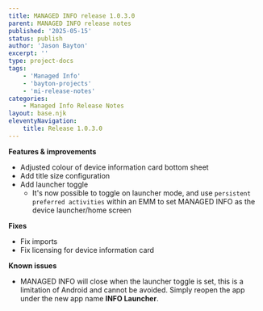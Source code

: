 ```yaml
---
title: MANAGED INFO release 1.0.3.0
parent: MANAGED INFO release notes
published: '2025-05-15'
status: publish
author: 'Jason Bayton'
excerpt: ''
type: project-docs
tags: 
    - 'Managed Info'
    - 'bayton-projects'
    - 'mi-release-notes'
categories: 
    - Managed Info Release Notes
layout: base.njk
eleventyNavigation: 
    title: Release 1.0.3.0
---
```


**Features & improvements**

- Adjusted colour of device information card bottom sheet
- Add title size configuration
- Add launcher toggle 
  - It's now possible to toggle on launcher mode, and use `persistent preferred activities` within an EMM to set MANAGED INFO as the device launcher/home screen
 
**Fixes**

- Fix imports
- Fix licensing for device information card

**Known issues**

- MANAGED INFO will close when the launcher toggle is set, this is a limitation of Android and cannot be avoided. Simply reopen the app under the new app name **INFO Launcher**.
